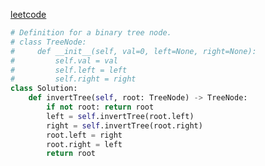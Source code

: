 [leetcode](https://leetcode.cn/problems/invert-binary-tree/submissions/)
```python
# Definition for a binary tree node.
# class TreeNode:
#     def __init__(self, val=0, left=None, right=None):
#         self.val = val
#         self.left = left
#         self.right = right
class Solution:
    def invertTree(self, root: TreeNode) -> TreeNode:
        if not root: return root
        left = self.invertTree(root.left)
        right = self.invertTree(root.right)
        root.left = right
        root.right = left
        return root

```